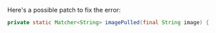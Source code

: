 Here's a possible patch to fix the error:
```java
private static Matcher<String> imagePulled(final String image) {
